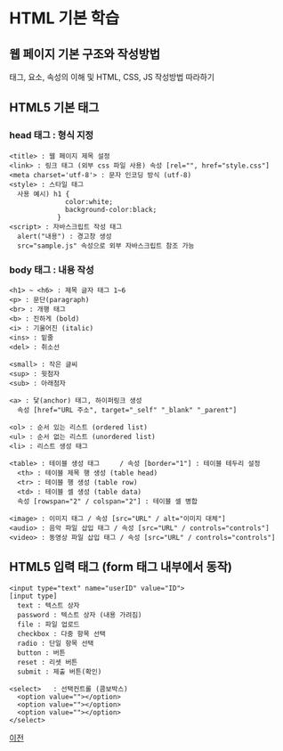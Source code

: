 # HTML 기본 학습 

## 웹 페이지 기본 구조와 작성방법 
태그, 요소, 속성의 이해 및 HTML, CSS, JS 작성방법 따라하기 

## HTML5 기본 태그


### head 태그 : 형식 지정
```
<title> : 웹 페이지 제목 설정
<link> : 링크 태그 (외부 css 파일 사용) 속성 [rel="", href="style.css"]
<meta charset='utf-8'> : 문자 인코딩 방식 (utf-8) 
<style> : 스타일 태그 
  사용 예시) h1 { 
              color:white;
              background-color:black;
            }
<script> : 자바스크립트 작성 태그 
  alert("내용") : 경고창 생성
  src="sample.js" 속성으로 외부 자바스크립트 참조 가능  
```

### body 태그 : 내용 작성
```
<h1> ~ <h6> : 제목 글자 태그 1~6
<p> : 문단(paragraph)
<br> : 개행 태그 
<b> : 진하게 (bold)
<i> : 기울어진 (italic)
<ins> : 밑줄 
<del> : 취소선 

<small> : 작은 글씨  
<sup> : 윗첨자
<sub> : 아래첨자
  
<a> : 닻(anchor) 태그, 하이퍼링크 생성  
  속성 [href="URL 주소", target="_self" "_blank" "_parent"]

<ol> : 순서 있는 리스트 (ordered list) 
<ul> : 순서 없는 리스트 (unordered list)
<li> : 리스트 생성 태그 

<table> : 테이블 생성 태그     / 속성 [border="1"] : 테이블 테두리 설정
  <th> : 테이블 제목 행 생성 (table head)
  <tr> : 테이블 행 생성 (table row)
  <td> : 테이블 셀 생성 (table data) 
  속성 [rowspan="2" / colspan="2"] : 테이블 셀 병합 

<image> : 이미지 태그 / 속성 [src="URL" / alt="이미지 대체"]
<audio> : 음악 파일 삽입 태그 / 속성 [src="URL" / controls="controls"]
<video> : 동영상 파일 삽입 태그 / 속성 [src="URL" / controls="controls"]
```



## HTML5 입력 태그 (form 태그 내부에서 동작) 
```
<input type="text" name="userID" value="ID">
[input type]
  text : 텍스트 상자 
  password : 텍스트 상자 (내용 가려짐) 
  file : 파일 업로드 
  checkbox : 다중 항목 선택
  radio : 단일 항목 선택 
  button : 버튼 
  reset : 리셋 버튼
  submit : 제출 버튼(확인)
  
<select>   : 선택컨트롤 (콤보박스)
  <option value=""></option> 
  <option value=""></option> 
  <option value=""></option> 
</select>  
```  
  
  

[이전](https://github.com/BlancBunny/StudyHtml)

